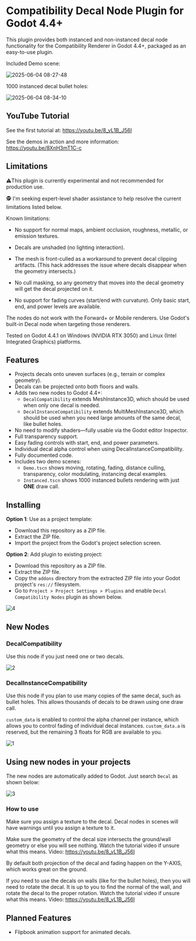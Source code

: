# Compatibility Decal Node Plugin for Godot 4.4+
This plugin provides both instanced and non-instanced decal node functionality for the Compatibility Renderer in Godot 4.4+, packaged as an easy-to-use plugin.

Included Demo scene:

![2025-06-04 08-27-48](https://github.com/user-attachments/assets/5b13dd90-56f1-450a-a390-1be701a14f54)

1000 instanced decal bullet holes:

![2025-06-04 08-34-10](https://github.com/user-attachments/assets/1e83a684-5287-4b33-8162-3dc33fcadef8)

## YouTube Tutorial

See the first tutorial at: https://youtu.be/8_vL1B_J56I

See the demos in action and more information: https://youtu.be/8XnH3mT1C-c

## Limitations

⚠️This plugin is currently experimental and not recommended for production use.

🕵️ I'm seeking expert-level shader assistance to help resolve the current limitations listed below.

Known limitations:

- No support for normal maps, ambient occlusion, roughness, metallic, or emission textures.

- Decals are unshaded (no lighting interaction).

- The mesh is front-culled as a workaround to prevent decal clipping artifacts.
(This hack addresses the issue where decals disappear when the geometry intersects.)

- No cull masking, so any geometry that moves into the decal geometry will get the decal projected on it.

- No support for fading curves (start/end with curvature). Only basic start, end, and power levels are available.

The nodes do not work with the Forward+ or Mobile renderers. Use Godot's built-in Decal node when targeting those renderers.

Tested on Godot 4.4.1 on Windows (NVIDIA RTX 3050) and Linux (Intel Integrated Graphics) platforms.

## Features
- Projects decals onto uneven surfaces (e.g., terrain or complex geometry).
- Decals can be projected onto both floors and walls.
- Adds two new nodes to Godot 4.4+:
  - `DecalCompatibility` extends MeshInstance3D, which should be used when only one decal is needed.
  - `DecalInstanceCompatibility` extends MultiMeshInstance3D, which should be used when you need large amounts of the same decal, like bullet holes.
- No need to modify shaders—fully usable via the Godot editor Inspector.
- Full transparency support.
- Easy fading controls with start, end, and power parameters.
- Individual decal alpha control when using DecalInstanceCompatibility.
- Fully documented code.
- Includes two demo scenes:
  - `Demo.tscn` shows moving, rotating, fading, distance culling, transparency, color modulating, instancing decal examples.
  - `Instanced.tscn` shows 1000 instanced bullets rendering with just **ONE** draw call.

## Installing

**Option 1**: Use as a project template:
- Download this repository as a ZIP file.
- Extract the ZIP file.
- Import the project from the Godot's project selection screen.

**Option 2**: Add plugin to existing project:
- Download this repository as a ZIP file.
- Extract the ZIP file.
- Copy the `addons` directory from the extracted ZIP file into your Godot project's `res://` filesystem.
- Go to `Project > Project Settings > Plugins` and enable `Decal Compatibility Nodes` plugin as shown below.

![4](https://github.com/user-attachments/assets/8ed3637e-0325-4e5a-adcc-efd98d95bec3)

## New Nodes

### DecalCompatibility

Use this node if you just need one or two decals.

![2](https://github.com/user-attachments/assets/51fead47-2c6b-4484-aaee-68eceb4aef87)

### DecalInstanceCompatibility

Use this node if you plan to use many copies of the same decal, such as bullet holes.  This allows thousands of decals to be drawn using one draw call. 

`custom_data` is enabled to control the alpha channel per instance, which allows you to control fading of individual decal instances. `custom_data.a` is reserved, but the remaining 3 floats for RGB are available to you.

![1](https://github.com/user-attachments/assets/f3a42b19-b25a-406d-8861-ee7369c639ed)

## Using new nodes in your projects

The new nodes are automatically added to Godot.  Just search `Decal` as shown below:

![3](https://github.com/user-attachments/assets/48d924db-f160-4368-bb03-8f06fa275552)

### How to use

Make sure you assign a texture to the decal.  Decal nodes in scenes will have warnings until you assign a texture to it.

Make sure the geometry of the decal size intersects the ground/wall geometry or else you will see nothing. Watch the tutorial video if 
unsure what this means. Video: https://youtu.be/8_vL1B_J56I

By default both projection of the decal and fading happen on the Y-AXIS, which works great on the ground.

If you need to use the decals on walls (like for the bullet holes), then you will need to rotate the decal.  It is up to you to find the normal of the wall, and rotate the decal to the proper rotation.  Watch the tutorial video if unsure what this means. Video: https://youtu.be/8_vL1B_J56I

## Planned Features

- Flipbook animation support for animated decals.
